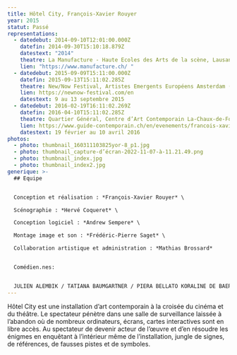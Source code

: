 ```yaml
---
title: Hôtel City, François-Xavier Rouyer
year: 2015
statut: Passé
representations:
  - datedebut: 2014-09-10T12:01:00.000Z
    datefin: 2014-09-30T15:10:18.879Z
    datestext: "2014"
    theatre: La Manufacture - Haute Ecoles des Arts de la scène, Lausanne (CH)
    lien: "https://www.manufacture.ch/ "
  - datedebut: 2015-09-09T15:11:00.000Z
    datefin: 2015-09-13T15:11:02.285Z
    theatre: New/Now Festival, Artistes Emergents Européens Amsterdam (NL)
    lien: https://newnow-festival.com/en
    datestext: 9 au 13 septembre 2015
  - datedebut: 2016-02-19T16:11:02.269Z
    datefin: 2016-04-10T15:11:02.285Z
    theatre: Quartier Général, Centre d’Art Contemporain La-Chaux-de-Fonds (CH)
    lien: https://www.guide-contemporain.ch/en/evenements/francois-xavier-rouyer-qg-chaux-de-fonds/
    datestext: 19 février au 10 avril 2016
photos:
  - photo: thumbnail_160311103825yor-8_p1.jpg
  - photo: thumbnail_capture-d’écran-2022-11-07-à-11.21.49.png
  - photo: thumbnail_index.jpg
  - photo: thumbnail_index2.jpg
generique: >-
  ## Equipe


  Conception et réalisation : *François-Xavier Rouyer* \

  Scénographie : *Hervé Coqueret* \

  Conception logiciel : *Andrew Sempere* \

  Montage image et son : *Frédéric-Pierre Saget* \

  Collaboration artistique et administration : *Mathias Brossard*


  Comédien.nes: 


  JULIEN ALEMBIK / TATIANA BAUMGARTNER / PIERA BELLATO KORALINE DE BAERE / ÉMILIE BLASER / ALAIN BOREK VINCENT BRAYER / MATHIAS BROSSARD / ÉMILIE CHARRIOT CYPRIEN COLOMBO / OCÉANE COURT / OLIVIA CSIKY TRNKA ROMAIN DAROLES / MEHDI DJAADI / TOMAS GONZALEZ MAXIME GORBATCHEVSKY / JUDITH GOUDAL / ALAIN GUERRY AGATHE HAZARD-RABOUD / MAGALI HEU / ARNAUD HUGUENIN CAROLINE IMHOF/ AURORE JECKER / LARA KHATTABI JONAS LAMBELET / MAUDE LANÇON / LOÏC LE MANAC’H MÉLINA MARTIN / CAMILLE MERMET / JEAN-FRANÇOIS MICHELET BAPTISTE MORISOD / AURÉLIEN PATOUILLARD / VIVIANE PAVILLON SELVI PÜRRO / LOLA RICCABONI / MARIE RIPOLL JEAN-BAPTISTE ROYBON / SIMON ROMANG / PAULINE SCHNEIDER SARAH-LISE SALOMON MAUFFROY / NASTASSJA TANNER RAPHAEL VACHOUX / MARGOT VAN HOVE / ÉMILIE VAUDOU ISABELLE VESSERON et LINA ET ELLA PÜRRO-MICHELET
---
```


Hôtel City est une installation d’art contemporain à la croisée du cinéma et du théâtre. Le spectateur pénètre dans une salle de surveillance laissée à l’abandon où de nombreux ordinateurs, écrans, cartes interactives sont en libre accès. Au spectateur de devenir acteur de l’œuvre et d’en résoudre les énigmes en enquêtant à l’intérieur même de l’installation, jungle de signes, de références, de fausses pistes et de symboles.



![]()
